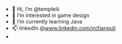 - 👋 Hi, I’m @templelii
- 👀 I’m interested in game design
- 🌱 I’m currently learning Java
- 📫 linkedIn @www.linkedin.com/in/tianpuli
- 

<!---
templelii/templelii is a ✨ special ✨ repository because its `README.md` (this file) appears on your GitHub profile.
You can click the Preview link to take a look at your changes.
--->

